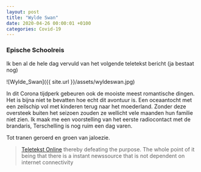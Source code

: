 ```yaml
---
layout: post
title: "Wylde Swan"
date: 2020-04-26 00:00:01 +0100
categories: Covid-19
---
```


### Epische Schoolreis

Ik ben al de hele dag vervuld van het volgende teletekst bericht (ja bestaat nog)

![Wylde_Swan]({{ site.url }}/assets/wyldeswan.jpg)

In dit Corona tijdperk gebeuren ook de mooiste meest romantische dingen. Het is bijna niet te bevatten hoe echt dit avontuur is. Een oceaantocht met een zeilschip vol met kinderen terug naar het moederland. Zonder deze oversteek buiten het seizoen zouden ze wellicht vele maanden hun familie niet zien. Ik maak me een voorstelling van het eerste radiocontact met de brandaris, Terschelling is nog ruim een dag varen.

Tot tranen geroerd en groen van jaloezie.

>[Teletekst Online](https://nos.nl/teletekst#101) thereby defeating the purpose. The whole point of it being that there is a instant newssource that is not dependent on internet connectivity
